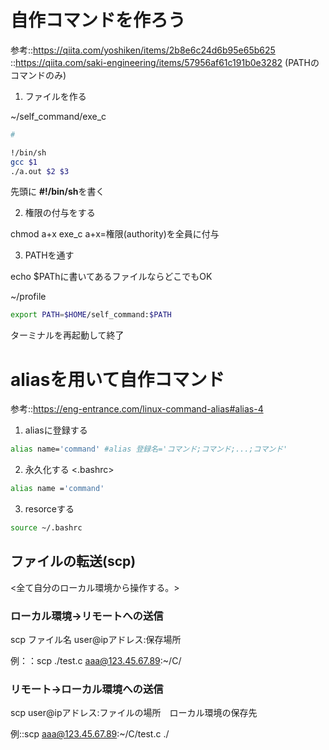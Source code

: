 # 自作コマンドを作ろう
参考::https://qiita.com/yoshiken/items/2b8e6c24d6b95e65b625
    ::https://qiita.com/saki-engineering/items/57956af61c191b0e3282
(PATHのコマンドのみ)

1. ファイルを作る

~/self_command/exe_c
``` sh
#

!/bin/sh
gcc $1
./a.out $2 $3
```
先頭に **#!/bin/sh**を書く

2. 権限の付与をする

chmod a+x exe_c
a+x=権限(authority)を全員に付与

3. PATHを通す

echo $PAThに書いてあるファイルならどこでもOK

~/profile
```sh
export PATH=$HOME/self_command:$PATH
```

ターミナルを再起動して終了

# aliasを用いて自作コマンド
参考::https://eng-entrance.com/linux-command-alias#alias-4
1. aliasに登録する
```sh
alias name='command' #alias 登録名='コマンド;コマンド;...;コマンド'
```
2. 永久化する
<.bashrc>
```sh
alias name ='command'
```
3. resorceする
```sh
source ~/.bashrc
```
## ファイルの転送(scp)
<全て自分のローカル環境から操作する。>
### ローカル環境->リモートへの送信
scp ファイル名 user@ipアドレス:保存場所

例：：scp ./test.c aaa@123.45.67.89:~/C/
### リモート->ローカル環境への送信
scp user@ipアドレス:ファイルの場所　ローカル環境の保存先

例::scp aaa@123.45.67.89:~/C/test.c ./
